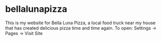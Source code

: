 # bellalunapizza
This is my website for Bella Luna Pizza, a local food truck near my house that has created delicious pizza time and time again.
To open: Settings -> Pages -> Visit Site

